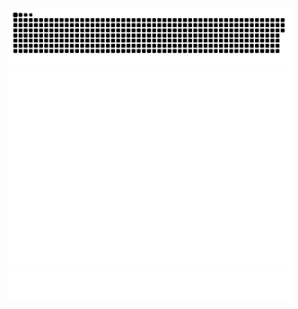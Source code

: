 ![Snake animation](https://github.com/paramsgit/paramsgit/blob/output/github-contribution-grid-snake.svg)
![Towers](https://github.com/paramsgit/paramsgit/blob/main/metrics.plugin.isocalendar.fullyear.svg)
![leetcode](https://github.com/paramsgit/paramsgit/blob/main/metrics.plugin.leetcode.svg)
